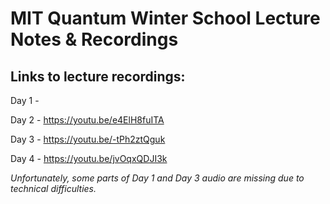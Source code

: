# MIT Quantum Winter School Lecture Notes & Recordings

## Links to lecture recordings:

Day 1 - 

Day 2 - https://youtu.be/e4ElH8fuITA

Day 3 - https://youtu.be/-tPh2ztQguk

Day 4 - https://youtu.be/jvOqxQDJI3k

*Unfortunately, some parts of Day 1 and Day 3 audio are missing due to technical difficulties.*
